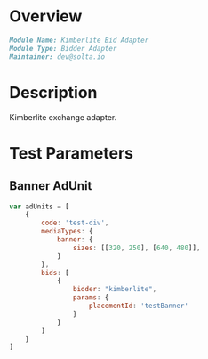 # Overview

```markdown
Module Name: Kimberlite Bid Adapter
Module Type: Bidder Adapter
Maintainer: dev@solta.io
```

# Description

Kimberlite exchange adapter.

# Test Parameters

## Banner AdUnit

```javascript
var adUnits = [
    {
        code: 'test-div',
        mediaTypes: {
            banner: {
                sizes: [[320, 250], [640, 480]],
            }
        },
        bids: [
            {
                bidder: "kimberlite",
                params: {
                    placementId: 'testBanner'
                }
            }
        ]
    }
]
```
